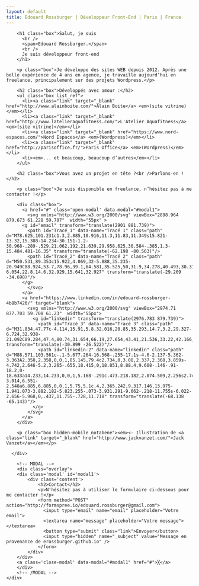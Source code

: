 ```yaml
---
layout: default
title: Edouard Rossburger | Développeur Front-End | Paris | France
---
```

<main class="site_container">
  <div class="site">
    <div class="item illustration box">
    </div>
    <div class="item content">
      <div class="inner">

        <h1 class="box">Salut, je suis
          <br />
          <span>Edouard Rossburger.</span>
          <br />
          Je suis développeur front-end
        </h1>

        <p class="box">Je développe des sites WEB depuis 2012. Après une belle expérience de 4 ans en agence, je travaille aujourd’hui en freelance, principalement sur des projets Wordpress.</p>

        <h2 class="box">Développés avec amour :</h2>
        <ul class="box list_ref">
          <li><a class="link" target="_blank" href="http://www.alainboite.com/">Alain Boite</a> <em>(site vitrine)</em></li>
          <li><a class="link" target="_blank" href="http://www.latelieraquafitness.com/">L'Atelier Aquafitness</a> <em>(site vitrine)</em></li>
          <li><a class="link" target="_blank" href="https://www.nord-espaces.com/">Nord Espaces</a> <em>(Wordpress)</em></li>
          <li><a class="link" target="_blank" href="http://parisoffice.fr/">Paris Office</a> <em>(Wordpress)</em></li>
          <li><em>... et beaucoup, beaucoup d’autres</em></li>
        </ul>

        <h2 class="box">Vous avez un projet en tête ?<br />Parlons-en !</h2>

        <p class="box">Je suis disponible en freelance, n’hésitez pas à me contacter !</p>

        <div class="box">
          <a href="#" class='open-modal' data-modal="#modal1">
            <svg xmlns="http://www.w3.org/2000/svg" viewBox="2898.964 879.673 61.228 59.707"  width="55px" >
          <g id="email" transform="translate(2901 881.739)">
            <path id="Tracé_1" data-name="Tracé 1" class="path" d="M78.625,101.231c1.3,2.885,10.916,11.3,11.83,11.349s15.821-13.32,15.388-14.234-30.151-1.2-30.968-.289-.529,21.062.192,21.639,29.958.625,30.584-.385,1.3-15.484.481-16.35" transform="translate(-62.198 -80.563)"/>
            <path id="Tracé_2" data-name="Tracé 2" class="path" d="M50.531,89.353c15.922,4.069,32-5.888,35.235-20.949C88.924,53.7,78.96,39.1,64.581,35.525,50,31.9,34.278,40.493,30.318,55.054c-6.054,22.8,14.6,32.929,15.641,32.927" transform="translate(-29.209 -34.698)"/>
          </g>
            </svg>
          </a>
          <a href="https://www.linkedin.com/in/edouard-rossburger-4b8b7426/" target="blank">
            <svg xmlns="http://www.w3.org/2000/svg" viewBox="2974.71 877.703 59.708 61.23"  width="55px">
              <g id="linkedin" transform="translate(2976.783 879.739)">
                <path id="Tracé_3" data-name="Tracé 3" class="path" d="M31.834,47.77c-4.114,15.91,5.8,32.016,20.85,35.293,14.7,3.2,29.327-6.724,32.938-21.092C89.284,47.4,80.74,31.654,66.19,27.654,43.41,21.536,33.22,42.166,33.219,43.2" transform="translate(-30.899 -26.522)"/>
                <path id="linkedin-2" data-name="linkedin" class="path" d="M88.571,103.561c-.1-5.677.264-16.568-.255-17.1s-4.6-2.137-5.362-3.363A2.358,2.358,0,0,1,85.145,79.4c2.734,0,3.08,2.337,2.368,3.859s-4.742,2.646-5.2,3.265-.655,18.415,0,18.851,8.88.4,9.608-.146-.91-18.2,0-18.633a14.233,14.233,0,0,1,5.168-.291c.473.218.182,2.074.509,2.256s2.743-3.014,6.551-2.548a6.885,6.885,0,0,1,5.75,5.1c.4,2.365.242,9.317.146,13.975-1.941.073-3.882.182-5.823.255-.073-3.931.291-9.062-.218-11.755s-6.022-2.656-5.968,0,.437,11.755-.728,11.718" transform="translate(-68.138 -65.143)"/>
              </g>
            </svg>
          </a>
        </div>

        <p class="box hidden-mobile notabene"><em><- Illustration de <a class="link" target="_blank" href="http://www.jackvanzet.com/">Jack Vanzet</a></em></p>

      </div>

        <!-- MODAL -->
        <div class="overlay">
        <div class='modal' id='modal1'>
            <div class='content'>
                <h2>Contact</h2>
                <p>N'hésitez pas à utiliser le formulaire ci-dessous pour me contacter !</p>
                <form method="POST" action="http://formspree.io/edouard.rossburger@gmail.com">
                  <input type="email" name="email" placeholder="Votre email">
                  <textarea name="message" placeholder="Votre message"></textarea>
                  <button type="submit" class="link">Envoyer</button>
                  <input type="hidden" name="_subject" value="Message en provenance de erossburger.github.io" />
                </form>                
            </div>
        </div>
        <a class='close-modal' data-modal="#modal1" href="#">╳</a>
        </div>
        <!-- /MODAL -->
    </div>
  </div>
</main>
